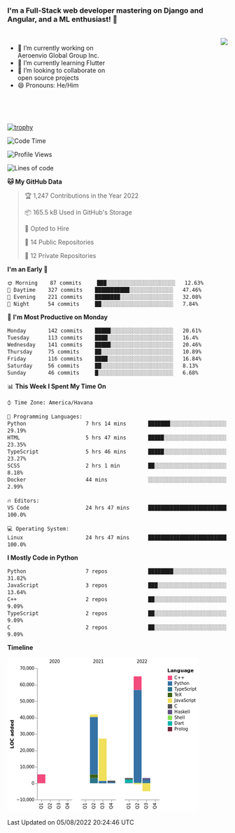 ### I'm a Full-Stack web developer mastering on Django and Angular, and a ML enthusiast!  👋

<br/>

<img align="right" height="250"  src="https://media1.giphy.com/media/qgQUggAC3Pfv687qPC/giphy.gif?cid=ecf05e470ttfxgsj072btembitu1zn4ti3t3cdyg4jo5b3by&rid=giphy.gif&ct=g" />

 <div style="width:50%">
    <ul>
      <li>🔭 I’m currently working on Aeroenvio Global Group Inc.</li>
      <li>🌱 I’m currently learning Flutter</li>
      <li>👯 I’m looking to collaborate on open source projects</li>
      <li>😄 Pronouns: He/Him</li>
<!--       <li>⚡ Fun fact: I started my first professional project for a company as web dev without knowing any JS </li> -->
    </ul>
  </div>
  
<br/><br/><br/>

[![trophy](https://github-profile-trophy.vercel.app/?username=dfg-98&row=3&column=3&theme=monokai)](https://github.com/ryo-ma/github-profile-trophy)


<!--START_SECTION:waka-->
![Code Time](http://img.shields.io/badge/Code%20Time-380%20hrs%2018%20mins-blue)

![Profile Views](http://img.shields.io/badge/Profile%20Views-0-blue)

![Lines of code](https://img.shields.io/badge/From%20Hello%20World%20I%27ve%20Written-142%20Thousand%20lines%20of%20code-blue)

**🐱 My GitHub Data** 

> 🏆 1,247 Contributions in the Year 2022
 > 
> 📦 165.5 kB Used in GitHub's Storage 
 > 
> 💼 Opted to Hire
 > 
> 📜 14 Public Repositories 
 > 
> 🔑 12 Private Repositories  
 > 
**I'm an Early 🐤** 

```text
🌞 Morning    87 commits     ███░░░░░░░░░░░░░░░░░░░░░░   12.63% 
🌆 Daytime    327 commits    ███████████░░░░░░░░░░░░░░   47.46% 
🌃 Evening    221 commits    ████████░░░░░░░░░░░░░░░░░   32.08% 
🌙 Night      54 commits     ██░░░░░░░░░░░░░░░░░░░░░░░   7.84%

```
📅 **I'm Most Productive on Monday** 

```text
Monday       142 commits    █████░░░░░░░░░░░░░░░░░░░░   20.61% 
Tuesday      113 commits    ████░░░░░░░░░░░░░░░░░░░░░   16.4% 
Wednesday    141 commits    █████░░░░░░░░░░░░░░░░░░░░   20.46% 
Thursday     75 commits     ██░░░░░░░░░░░░░░░░░░░░░░░   10.89% 
Friday       116 commits    ████░░░░░░░░░░░░░░░░░░░░░   16.84% 
Saturday     56 commits     ██░░░░░░░░░░░░░░░░░░░░░░░   8.13% 
Sunday       46 commits     █░░░░░░░░░░░░░░░░░░░░░░░░   6.68%

```


📊 **This Week I Spent My Time On** 

```text
⌚︎ Time Zone: America/Havana

💬 Programming Languages: 
Python                   7 hrs 14 mins       ███████░░░░░░░░░░░░░░░░░░   29.19% 
HTML                     5 hrs 47 mins       █████░░░░░░░░░░░░░░░░░░░░   23.35% 
TypeScript               5 hrs 46 mins       █████░░░░░░░░░░░░░░░░░░░░   23.27% 
SCSS                     2 hrs 1 min         ██░░░░░░░░░░░░░░░░░░░░░░░   8.18% 
Docker                   44 mins             ░░░░░░░░░░░░░░░░░░░░░░░░░   2.99%

🔥 Editors: 
VS Code                  24 hrs 47 mins      █████████████████████████   100.0%

💻 Operating System: 
Linux                    24 hrs 47 mins      █████████████████████████   100.0%

```

**I Mostly Code in Python** 

```text
Python                   7 repos             ████████░░░░░░░░░░░░░░░░░   31.82% 
JavaScript               3 repos             ███░░░░░░░░░░░░░░░░░░░░░░   13.64% 
C++                      2 repos             ██░░░░░░░░░░░░░░░░░░░░░░░   9.09% 
TypeScript               2 repos             ██░░░░░░░░░░░░░░░░░░░░░░░   9.09% 
C                        2 repos             ██░░░░░░░░░░░░░░░░░░░░░░░   9.09%

```


**Timeline**

![Chart not found](https://raw.githubusercontent.com/dfg-98/dfg-98/main/charts/bar_graph.png) 


 Last Updated on 05/08/2022 20:24:46 UTC
<!--END_SECTION:waka-->
